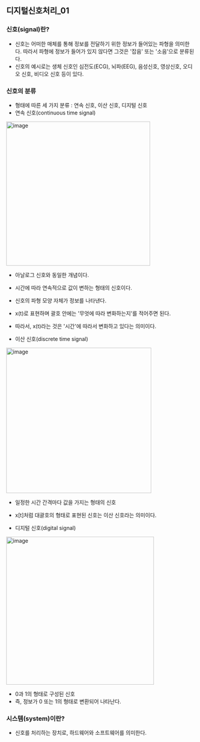 ## <strong>디지털신호처리_01</strong>

### <strong>신호(signal)란?</strong>
- 신호는 어떠한 매체를 통해 정보를 전달하기 위한 정보가 들어있는 파형을 의미한다. 따라서 파형에 정보가 들어가 있지 않다면 그것은 '잡음' 또는 '소음'으로 분류된다.
- 신호의 예시로는 생체 신호인 심전도(ECG), 뇌파(EEG), 음성신호, 영상신호, 오디오 신호, 비디오 신호 등이 있다.

### <strong>신호의 분류</strong>
- 형태에 따른 세 가지 분류 : 연속 신호, 이산 신호, 디지털 신호
- 연속 신호(continuous time signal)
<img width="383" alt="image" src="https://github.com/cbw6088/c2022/assets/99342700/81a87467-11e7-4fbf-adf2-5e1def5e3768">

- 아날로그 신호와 동일한 개념이다.
- 시간에 따라 연속적으로 값이 변하는 형태의 신호이다.
- 신호의 파형 모양 자체가 정보를 나타낸다.
- x(t)로 표현하며 괄호 안에는 '무엇에 따라 변화하는지'를 적어주면 된다.
- 따라서, x(t)라는 것은 '시간'에 따라서 변화하고 있다는 의미이다.

- 이산 신호(discrete time signal)
<img width="386" alt="image" src="https://github.com/cbw6088/c2022/assets/99342700/fe4d17d0-6e0d-4e81-b7f6-5c6f0aeea7ba">

- 일정한 시간 간격마다 값을 가지는 형태의 신호
- x[t]처럼 대괄호의 형태로 표현된 신호는 이산 신호라는 의미이다.

- 디지털 신호(digital signal)
<img width="393" alt="image" src="https://github.com/cbw6088/c2022/assets/99342700/7a9c75e3-517b-482d-83dd-bfa9395787ae">

- 0과 1의 형태로 구성된 신호
- 즉, 정보가 0 또는 1의 형태로 변환되어 나타난다.

### <strong>시스템(system)이란?</strong>
- 신호를 처리하는 장치로, 하드웨어와 소프트웨어를 의미한다.


### <strong></strong>
### <strong></strong>
### <strong></strong>
### <strong></strong>
### <strong></strong>
### <strong></strong>
### <strong></strong>
